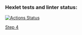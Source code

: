 ### Hexlet tests and linter status:
[![Actions Status](https://github.com/alexgeo82/frontend-project-46/actions/workflows/hexlet-check.yml/badge.svg)](https://github.com/alexgeo82/frontend-project-46/actions)

[Step 4](https://asciinema.org/a/05CF8fOxQSPqHGvfmh0MZl9h1)